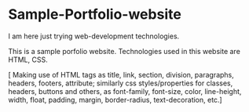 # Sample-Portfolio-website

I am here just trying web-development technologies.

This is a sample porfolio website. Technologies used in this website are HTML, CSS.

[ Making use of HTML tags as title, link, section, division, paragraphs, headers, footers, attribute; similarly css styles/properties for classes, headers, buttons and others, as font-family, font-size, color, line-height, width, float, padding, margin, border-radius, text-decoration, etc.]
